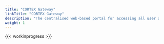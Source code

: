 ```yaml
---
title: "CORTEX Gateway"
linkTitle: "CORTEX Gateway"
description: "The centralised web-based portal for accessing all user applications and tooling in the {{% ctx %}} platform."
weight: 1
---
```


{{< workinprogress >}}
